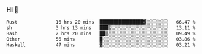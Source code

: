 ### Hi 👋

<!--START_SECTION:waka-->

```txt
Rust              16 hrs 20 mins  ████████████████▓░░░░░░░░   66.47 %
sh                3 hrs 13 mins   ███▒░░░░░░░░░░░░░░░░░░░░░   13.11 %
Bash              2 hrs 20 mins   ██▒░░░░░░░░░░░░░░░░░░░░░░   09.49 %
Other             56 mins         █░░░░░░░░░░░░░░░░░░░░░░░░   03.86 %
Haskell           47 mins         ▓░░░░░░░░░░░░░░░░░░░░░░░░   03.21 %
```

<!--END_SECTION:waka-->
